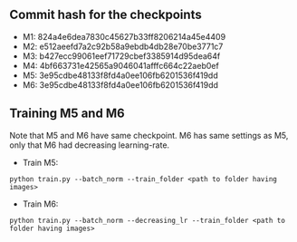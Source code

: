 ## Commit hash for the checkpoints

* M1: 824a4e6dea7830c45627b33ff8206214a45e4409
* M2: e512aeefd7a2c92b58a9ebdb4db28e70be3771c7
* M3: b427ecc99061eef71729cbef3385914d95dea64f
* M4: 4bf663731e42565a9046041afffc664c22aeb0ef
* M5: 3e95cdbe48133f8fd4a0ee106fb6201536f419dd
* M6: 3e95cdbe48133f8fd4a0ee106fb6201536f419dd

## Training M5 and M6
Note that M5 and M6 have same checkpoint. M6 has same settings as M5, only that M6 had decreasing learning-rate.

* Train M5:

```
python train.py --batch_norm --train_folder <path to folder having images>
```

* Train M6:

```
python train.py --batch_norm --decreasing_lr --train_folder <path to folder having images>
```
